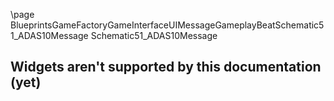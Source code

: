 \page BlueprintsGameFactoryGameInterfaceUIMessageGameplayBeatSchematic51_ADAS10Message Schematic51_ADAS10Message
## Widgets aren't supported by this documentation (yet)
